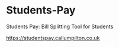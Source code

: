 # Students-Pay

Students Pay: Bill Splitting Tool for Students

https://studentspay.callumpilton.co.uk
